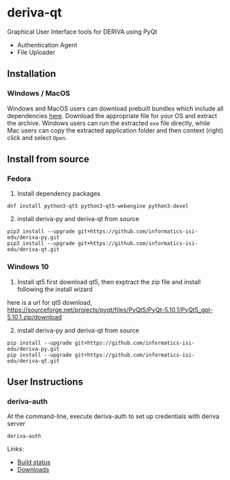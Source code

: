 # deriva-qt
Graphical User Interface tools for DERIVA using PyQt
* Authentication Agent
* File Uploader

## Installation
### Windows / MacOS
Windows and MacOS users can download prebuilt bundles which include all dependencies [here](https://github.com/informatics-isi-edu/deriva-qt/releases). Download the appropriate file for your OS and extract the archive. Windows users can run the extracted `exe` file directly, while Mac users can copy the extracted application folder and then context (right) click and select `Open`.

## Install from source
### Fedora

1. Install dependency packages 

```
dnf install python3-qt5 python3-qt5-webengine python3-devel 
```

2. install deriva-py and deriva-qt from source

```
pip3 install --upgrade git+https://github.com/informatics-isi-edu/deriva-py.git
pip3 install --upgrade git+https://github.com/informatics-isi-edu/deriva-qt.git
```

### Windows 10 
1. Install qt5
 first download qt5, then exptract the zip file and install following the install wizard

  here is a url for qt5 download, https://sourceforge.net/projects/pyqt/files/PyQt5/PyQt-5.10.1/PyQt5_gpl-5.10.1.zip/download

2. install deriva-py and deriva-qt from source

```
pip install --upgrade git+https://github.com/informatics-isi-edu/deriva-py.git
pip install --upgrade git+https://github.com/informatics-isi-edu/deriva-qt.git
```

## User Instructions 
### deriva-auth

At the command-line, execute deriva-auth to set up credentials with deriva server

```
deriva-auth
```


Links:
* [Build status](http://buildbot.isrd.isi.edu/)
* [Downloads](http://buildbot.isrd.isi.edu/~buildbot/deriva-qt/)
